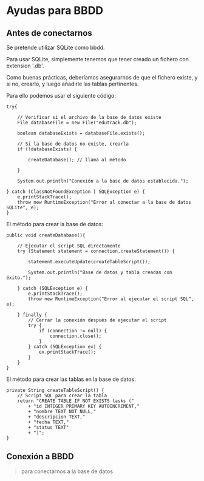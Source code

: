 # Ayudas para BBDD

## Antes de conectarnos
Se pretende utilizar SQLite como bbdd. 

Para usar SQLite, simplemente tenemos que tener creado un fichero con extension '.db'.

Como buenas prácticas, deberíamos asegurarnos de que el fichero existe, y si no, crearlo, y luego añadirle las tablas pertinentes.

Para ello podemos usar el siguiente código:

	try{
	
		// Verificar si el archivo de la base de datos existe
		File databaseFile = new File("edutrack.db");
		
		boolean databaseExists = databaseFile.exists();

		// Si la base de datos no existe, crearla
		if (!databaseExists) {
		
			createDatabase(); // llama al método
			
		}
		
		System.out.println("Conexión a la base de datos establecida.");
		
	} catch (ClassNotFoundException | SQLException e) {
		e.printStackTrace();
		throw new RuntimeException("Error al conectar a la base de datos SQLite", e);
	}

El método para crear la base de datos:	
	
	public void createDatabase(){
	
		// Ejecutar el script SQL directamente
		try (Statement statement = connection.createStatement()) {
		
			statement.executeUpdate(createTableScript());
			
			System.out.println("Base de datos y tabla creadas con éxito.");
		
		} catch (SQLException e) {
			e.printStackTrace();
			throw new RuntimeException("Error al ejecutar el script SQL", e);
		
		} finally {
			// Cerrar la conexión después de ejecutar el script
			try {
				if (connection != null) {
					connection.close();
				}
			} catch (SQLException ex) {
				ex.printStackTrace();
			}
		}
	}
	
El método para crear las tablas en la base de datos:

	private String createTableScript() {
		// Script SQL para crear la tabla
		return "CREATE TABLE IF NOT EXISTS tasks ("
			+ "id INTEGER PRIMARY KEY AUTOINCREMENT,"
			+ "nombre TEXT NOT NULL,"
			+ "descripcion TEXT,"
			+ "fecha TEXT,"
			+ "status TEXT"
			+ ")";
    }

## Conexión a BBDD
> para conectarnos a la base de datos